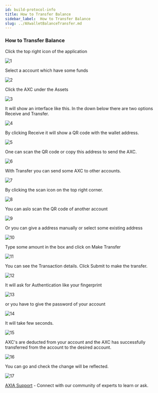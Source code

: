 ```yaml
---
id: build-protocol-info
title: How to Transfer Balance
sidebar_label:  How to Transfer Balance
slug: ../AXwalletBalanceTransfer.md
---
```



### How to Transfer Balance
Click the top right icon of the application

![1](../assets/wallet/BalanceTransfer/1.jpeg)

Select a account which have some funds

![2](../assets/wallet/BalanceTransfer/2.jpeg)

Click the AXC under the Assets

![3](../assets/wallet/BalanceTransfer/3.jpeg)

It will show an interface like this. In the down below there are two options Receive and Transfer.

![4](../assets/wallet/BalanceTransfer/4.jpeg)

By clicking Receive it will show a QR code with the wallet address.

![5](../assets/wallet/BalanceTransfer/5.jpeg)

One can scan the QR code or copy this address to send the AXC.

![6](../assets/wallet/BalanceTransfer/6.jpeg)

With Transfer you can send some AXC to other accounts. 

![7](../assets/wallet/BalanceTransfer/7.jpeg)

By clicking the scan icon on the top right corner.

![8](../assets/wallet/BalanceTransfer/8.jpeg)

You can aslo scan the QR code of another account

![9](../assets/wallet/BalanceTransfer/9.jpeg)

Or you can give a address manually or select some existing address

![10](../assets/wallet/BalanceTransfer/10.jpeg)

Type some amount in the box and click on Make Transfer

![11](../assets/wallet/BalanceTransfer/11.jpeg)

You can see the Transaction details. Click Submit to make the transfer.

![12](../assets/wallet/BalanceTransfer/12.jpeg)

It will ask for Authentication like your fingerprint 

![13](../assets/wallet/BalanceTransfer/13.jpeg)

or you have to give the password of your account

![14](../assets/wallet/BalanceTransfer/14.jpeg)

It will take few seconds.

![15](../assets/wallet/BalanceTransfer/15.jpeg)

AXC's are deducted from your account and the AXC has successfully transferred from the account to the desired account.

![16](../assets/wallet/BalanceTransfer/16.jpeg)

You can go and check the change will be reflected.

![17](../assets/wallet/BalanceTransfer/17.jpeg)


[AXIA Support](https://discord.gg/axianetwork) - Connect with our community of experts to learn or ask.

